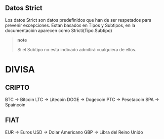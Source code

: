 ##  Datos Strict
Los datos Strict son datos predefinidos que han de ser respetados para prevenir excepciones.
Estan basados en Tipos y Subtipos, en la documentación aparecen como Stricti(Tipo.Subtipo)

> **note**
>
> Si el Subtipo no está indicado admitirá cualquiera de ellos.

DIVISA
======

CRIPTO
------
BTC -> Bitcoin
LTC -> Litecoin
DOGE -> Dogecoin
PTC -> Pesetacoin
SPA -> Spaincoin

FIAT
----
EUR -> Euros
USD -> Dolar Americano
GBP -> Libra del Reino Unido
